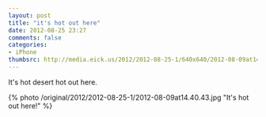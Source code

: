 ```yaml
---
layout: post
title: "it's hot out here"
date: 2012-08-25 23:27
comments: false
categories: 
- iPhone
thumbsrc: http://media.eick.us/2012/2012-08-25-1/640x640/2012-08-09at14.40.43.jpg
---
```

It's hot desert hot out here. 

{% photo /original/2012/2012-08-25-1/2012-08-09at14.40.43.jpg "It's hot out here!" %}
